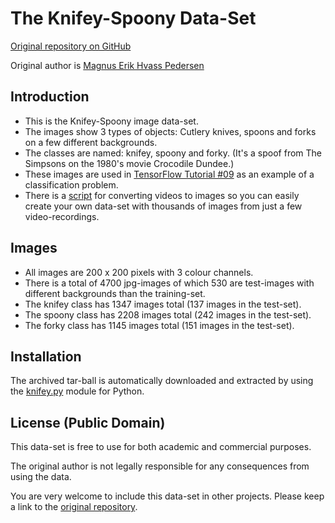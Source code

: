 # The Knifey-Spoony Data-Set

[Original repository on GitHub](https://github.com/Hvass-Labs/knifey-spoony)

Original author is [Magnus Erik Hvass Pedersen](http://www.hvass-labs.org)


## Introduction

* This is the Knifey-Spoony image data-set.
* The images show 3 types of objects: Cutlery knives, spoons and forks on a few different backgrounds.
* The classes are named: knifey, spoony and forky. (It's a spoof from The Simpsons on the 1980's movie Crocodile Dundee.)
* These images are used in [TensorFlow Tutorial #09](https://github.com/Hvass-Labs/TensorFlow-Tutorials/blob/master/08_Video_Data.ipynb) as an example of a classification problem.
* There is a [script](https://github.com/Hvass-Labs/TensorFlow-Tutorials/blob/master/convert.py) for converting videos to images so you can easily create your own data-set with thousands of images from just a few video-recordings.

## Images

* All images are 200 x 200 pixels with 3 colour channels.
* There is a total of 4700 jpg-images of which 530 are test-images with different backgrounds than the training-set.
* The knifey class has 1347 images total (137 images in the test-set).
* The spoony class has 2208 images total (242 images in the test-set).
* The forky class has 1145 images total (151 images in the test-set).


## Installation

The archived tar-ball is automatically downloaded and extracted by using the [knifey.py](https://github.com/Hvass-Labs/TensorFlow-Tutorials/blob/master/knifey.py) module for Python.


## License (Public Domain)

This data-set is free to use for both academic and commercial purposes.

The original author is not legally responsible for any consequences from using the data.

You are very welcome to include this data-set in other projects.
Please keep a link to the [original repository](https://github.com/Hvass-Labs/knifey-spoony).

